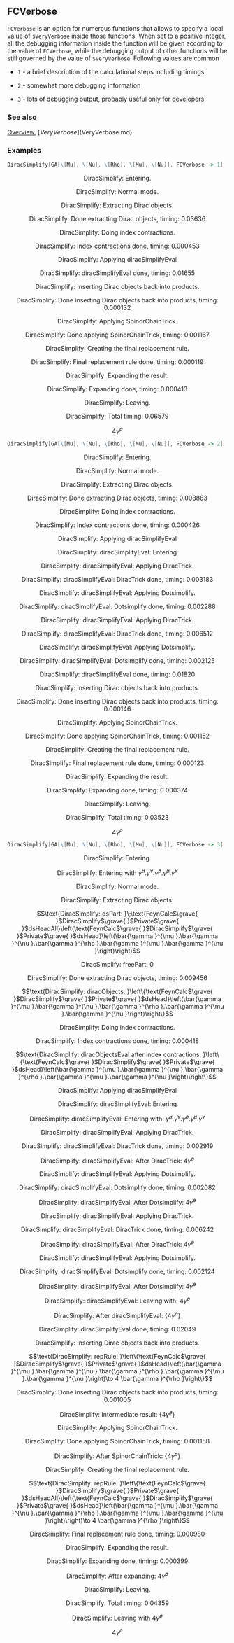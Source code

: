 ## FCVerbose

`FCVerbose` is an option for numerous functions that allows to specify a local value of `$VeryVerbose` inside those functions. When set to a positive integer, all the debugging information inside the function will be given according to the value of `FCVerbose`, while the debugging output of other functions will be still governed by the value of `$VeryVerbose`. Following values are common

- `1` - a brief description of the calculational steps including timings

- `2` - somewhat more debugging information

- `3` - lots of debugging output, probably useful only for developers

### See also

[Overview](Extra/FeynCalc.md), [$VeryVerbose]($VeryVerbose.md).

### Examples

```mathematica
DiracSimplify[GA[\[Mu], \[Nu], \[Rho], \[Mu], \[Nu]], FCVerbose -> 1]
```

$$\text{DiracSimplify: Entering.}$$

$$\text{DiracSimplify: Normal mode.}$$

$$\text{DiracSimplify: Extracting Dirac objects.}$$

$$\text{DiracSimplify: Done extracting Dirac objects, timing: }0.03636$$

$$\text{DiracSimplify: Doing index contractions.}$$

$$\text{DiracSimplify: Index contractions done, timing: }0.000453$$

$$\text{DiracSimplify: Applying diracSimplifyEval}$$

$$\text{DiracSimplify: diracSimplifyEval done, timing: }0.01655$$

$$\text{DiracSimplify: Inserting Dirac objects back into products.}$$

$$\text{DiracSimplify: Done inserting Dirac objects back into products, timing: }0.000132$$

$$\text{DiracSimplify: Applying SpinorChainTrick.}$$

$$\text{DiracSimplify: Done applying SpinorChainTrick, timing: }0.001167$$

$$\text{DiracSimplify: Creating the final replacement rule.}$$

$$\text{DiracSimplify: Final replacement rule done, timing: }0.000119$$

$$\text{DiracSimplify: Expanding the result.}$$

$$\text{DiracSimplify: Expanding done, timing: }0.000413$$

$$\text{DiracSimplify: Leaving.}$$

$$\text{DiracSimplify: Total timing: }0.06579$$

$$4 \bar{\gamma }^{\rho }$$

```mathematica
DiracSimplify[GA[\[Mu], \[Nu], \[Rho], \[Mu], \[Nu]], FCVerbose -> 2]
```

$$\text{DiracSimplify: Entering.}$$

$$\text{DiracSimplify: Normal mode.}$$

$$\text{DiracSimplify: Extracting Dirac objects.}$$

$$\text{DiracSimplify: Done extracting Dirac objects, timing: }0.008883$$

$$\text{DiracSimplify: Doing index contractions.}$$

$$\text{DiracSimplify: Index contractions done, timing: }0.000426$$

$$\text{DiracSimplify: Applying diracSimplifyEval}$$

$$\text{DiracSimplify: diracSimplifyEval: Entering}$$

$$\text{DiracSimplify: diracSimplifyEval: Applying DiracTrick.}$$

$$\text{DiracSimplify: diracSimplifyEval: DiracTrick done, timing: }0.003183$$

$$\text{DiracSimplify: diracSimplifyEval: Applying Dotsimplify.}$$

$$\text{DiracSimplify: diracSimplifyEval: Dotsimplify done, timing: }0.002288$$

$$\text{DiracSimplify: diracSimplifyEval: Applying DiracTrick.}$$

$$\text{DiracSimplify: diracSimplifyEval: DiracTrick done, timing: }0.006512$$

$$\text{DiracSimplify: diracSimplifyEval: Applying Dotsimplify.}$$

$$\text{DiracSimplify: diracSimplifyEval: Dotsimplify done, timing: }0.002125$$

$$\text{DiracSimplify: diracSimplifyEval done, timing: }0.01820$$

$$\text{DiracSimplify: Inserting Dirac objects back into products.}$$

$$\text{DiracSimplify: Done inserting Dirac objects back into products, timing: }0.000146$$

$$\text{DiracSimplify: Applying SpinorChainTrick.}$$

$$\text{DiracSimplify: Done applying SpinorChainTrick, timing: }0.001152$$

$$\text{DiracSimplify: Creating the final replacement rule.}$$

$$\text{DiracSimplify: Final replacement rule done, timing: }0.000123$$

$$\text{DiracSimplify: Expanding the result.}$$

$$\text{DiracSimplify: Expanding done, timing: }0.000374$$

$$\text{DiracSimplify: Leaving.}$$

$$\text{DiracSimplify: Total timing: }0.03523$$

$$4 \bar{\gamma }^{\rho }$$

```mathematica
DiracSimplify[GA[\[Mu], \[Nu], \[Rho], \[Mu], \[Nu]], FCVerbose -> 3]
```

$$\text{DiracSimplify: Entering.}$$

$$\text{DiracSimplify: Entering with }\bar{\gamma }^{\mu }.\bar{\gamma }^{\nu }.\bar{\gamma }^{\rho }.\bar{\gamma }^{\mu }.\bar{\gamma }^{\nu }$$

$$\text{DiracSimplify: Normal mode.}$$

$$\text{DiracSimplify: Extracting Dirac objects.}$$

$$\text{DiracSimplify: dsPart: }\;\text{FeynCalc$\grave{ }$DiracSimplify$\grave{ }$Private$\grave{ }$dsHeadAll}\left(\text{FeynCalc$\grave{ }$DiracSimplify$\grave{ }$Private$\grave{ }$dsHead}\left(\bar{\gamma }^{\mu }.\bar{\gamma }^{\nu }.\bar{\gamma }^{\rho }.\bar{\gamma }^{\mu }.\bar{\gamma }^{\nu }\right)\right)$$

$$\text{DiracSimplify: freePart: }0$$

$$\text{DiracSimplify: Done extracting Dirac objects, timing: }0.009456$$

$$\text{DiracSimplify: diracObjects: }\left\{\text{FeynCalc$\grave{ }$DiracSimplify$\grave{ }$Private$\grave{ }$dsHead}\left(\bar{\gamma }^{\mu }.\bar{\gamma }^{\nu }.\bar{\gamma }^{\rho }.\bar{\gamma }^{\mu }.\bar{\gamma }^{\nu }\right)\right\}$$

$$\text{DiracSimplify: Doing index contractions.}$$

$$\text{DiracSimplify: Index contractions done, timing: }0.000418$$

$$\text{DiracSimplify: diracObjectsEval after index contractions: }\left\{\text{FeynCalc$\grave{ }$DiracSimplify$\grave{ }$Private$\grave{ }$dsHead}\left(\bar{\gamma }^{\mu }.\bar{\gamma }^{\nu }.\bar{\gamma }^{\rho }.\bar{\gamma }^{\mu }.\bar{\gamma }^{\nu }\right)\right\}$$

$$\text{DiracSimplify: Applying diracSimplifyEval}$$

$$\text{DiracSimplify: diracSimplifyEval: Entering}$$

$$\text{DiracSimplify: diracSimplifyEval: Entering with: }\bar{\gamma }^{\mu }.\bar{\gamma }^{\nu }.\bar{\gamma }^{\rho }.\bar{\gamma }^{\mu }.\bar{\gamma }^{\nu }$$

$$\text{DiracSimplify: diracSimplifyEval: Applying DiracTrick.}$$

$$\text{DiracSimplify: diracSimplifyEval: DiracTrick done, timing: }0.002919$$

$$\text{DiracSimplify: diracSimplifyEval: After DiracTrick: }4 \bar{\gamma }^{\rho }$$

$$\text{DiracSimplify: diracSimplifyEval: Applying Dotsimplify.}$$

$$\text{DiracSimplify: diracSimplifyEval: Dotsimplify done, timing: }0.002082$$

$$\text{DiracSimplify: diracSimplifyEval: After Dotsimplify: }4 \bar{\gamma }^{\rho }$$

$$\text{DiracSimplify: diracSimplifyEval: Applying DiracTrick.}$$

$$\text{DiracSimplify: diracSimplifyEval: DiracTrick done, timing: }0.006242$$

$$\text{DiracSimplify: diracSimplifyEval: After DiracTrick: }4 \bar{\gamma }^{\rho }$$

$$\text{DiracSimplify: diracSimplifyEval: Applying Dotsimplify.}$$

$$\text{DiracSimplify: diracSimplifyEval: Dotsimplify done, timing: }0.002124$$

$$\text{DiracSimplify: diracSimplifyEval: After Dotsimplify: }4 \bar{\gamma }^{\rho }$$

$$\text{DiracSimplify: diracSimplifyEval: Leaving with: }4 \bar{\gamma }^{\rho }$$

$$\text{DiracSimplify: After diracSimplifyEval: }\left\{4 \bar{\gamma }^{\rho }\right\}$$

$$\text{DiracSimplify: diracSimplifyEval done, timing: }0.02049$$

$$\text{DiracSimplify: Inserting Dirac objects back into products.}$$

$$\text{DiracSimplify: repRule: }\left\{\text{FeynCalc$\grave{ }$DiracSimplify$\grave{ }$Private$\grave{ }$dsHead}\left(\bar{\gamma }^{\mu }.\bar{\gamma }^{\nu }.\bar{\gamma }^{\rho }.\bar{\gamma }^{\mu }.\bar{\gamma }^{\nu }\right)\to 4 \bar{\gamma }^{\rho }\right\}$$

$$\text{DiracSimplify: Done inserting Dirac objects back into products, timing: }0.001005$$

$$\text{DiracSimplify: Intermediate result: }\left\{4 \bar{\gamma }^{\rho }\right\}$$

$$\text{DiracSimplify: Applying SpinorChainTrick.}$$

$$\text{DiracSimplify: Done applying SpinorChainTrick, timing: }0.001158$$

$$\text{DiracSimplify: After SpinorChainTrick: }\left\{4 \bar{\gamma }^{\rho }\right\}$$

$$\text{DiracSimplify: Creating the final replacement rule.}$$

$$\text{DiracSimplify: repRule: }\left\{\text{FeynCalc$\grave{ }$DiracSimplify$\grave{ }$Private$\grave{ }$dsHeadAll}\left(\text{FeynCalc$\grave{ }$DiracSimplify$\grave{ }$Private$\grave{ }$dsHead}\left(\bar{\gamma }^{\mu }.\bar{\gamma }^{\nu }.\bar{\gamma }^{\rho }.\bar{\gamma }^{\mu }.\bar{\gamma }^{\nu }\right)\right)\to 4 \bar{\gamma }^{\rho }\right\}$$

$$\text{DiracSimplify: Final replacement rule done, timing: }0.000980$$

$$\text{DiracSimplify: Expanding the result.}$$

$$\text{DiracSimplify: Expanding done, timing: }0.000399$$

$$\text{DiracSimplify: After expanding: }4 \bar{\gamma }^{\rho }$$

$$\text{DiracSimplify: Leaving.}$$

$$\text{DiracSimplify: Total timing: }0.04359$$

$$\text{DiracSimplify: Leaving with }4 \bar{\gamma }^{\rho }$$

$$4 \bar{\gamma }^{\rho }$$